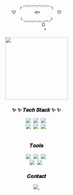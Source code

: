 <div align="center">
 <div>
  <p>╭ ◜◝ ͡ ◜◝ ͡ ◜◝ ͡ ◜◝ ͡ ◜◝ ╮<br/> 
  ♡ &nbsp; &nbsp; &nbsp; &nbsp; &nbsp; &nbsp; &nbsp; 🐟  &nbsp; &nbsp; &nbsp; &nbsp; &nbsp; &nbsp; &nbsp;♡<br/>
  ╰ ◟◞ ͜ ◟ ͜ ◟◞ ͜ ◟ ͜ ◟◞◟◞╯<br/>
⠀⠀⠀⠀ O<br/>
⠀⠀⠀⠀⠀ °</p>
  <img src="https://th.bing.com/th/id/OIG2.N6o6s1hH8PuPTNm8mu3e?pid=ImgGn" width="200" height="200"/>
 </div>
</div>

<h3 align="center">✨ ✨ 𝑻𝒆𝒄𝒉 𝑺𝒕𝒂𝒄𝒌 ✨ ✨</h3>
<div align="center">
  <img src="https://img.shields.io/badge/next.js-f4d0eb?style=for-the-badge&logo=next.js&logoColor=white">&nbsp
  <img src="https://img.shields.io/badge/react-cfeff5?style=for-the-badge&logo=react&logoColor=61DAFB" />&nbsp
  <img src="https://img.shields.io/badge/typescript-d6eede?style=for-the-badge&logo=typescript&logoColor=white" />&nbsp
</div>

<div align="center">
  <img src="https://img.shields.io/badge/tailwindcss-DB7093?style=for-the-badge&logo=tailwindcss&logoColor=ffd35b" />&nbsp
  <img src="https://img.shields.io/badge/javascript-c7d9fd.svg?style=for-the-badge&logo=javascript&logoColor=20232a" />&nbsp
  <img src="https://img.shields.io/badge/html5-d3f1ec.svg?style=for-the-badge&logo=html5&logoColor=white" />&nbsp
</div>

<br>

<h3 align="center">𝑻𝒐𝒐𝒍𝒔</h3>
 <div align="center">
   <img src="https://img.shields.io/badge/git-f5d0d7.svg?style=for-the-badge&logo=git&logoColor=white" />&nbsp
   <img src="https://img.shields.io/badge/github-ffe3e8.svg?style=for-the-badge&logo=github&logoColor=white" />&nbsp
   <img src="https://img.shields.io/badge/VSCode-fffacd.svg?style=for-the-badge&logo=visual-studio-code&logoColor=22ABF3" />&nbsp
 </div>

  <div align="center">
   <img src="https://img.shields.io/badge/figma-d0f5e3.svg?style=for-the-badge&logo=figma&logoColor=white" />&nbsp
   <img src="https://img.shields.io/badge/Notion-edacb1.svg?style=for-the-badge&logo=notion&logoColor=black" />&nbsp
 </div>
</div>

<h3 align="center">𝑪𝒐𝒏𝒕𝒂𝒄𝒕</h3>
 <div align="center">
   <a href="hoseonh22@gmail.com">
     <img
       src="https://img.shields.io/badge/gmail-cbeaee?style=for-the-badge&logo=gmail&logoColor=white"/>&nbsp
   </a>
 </div>
